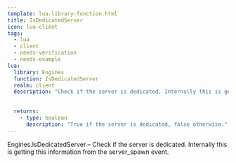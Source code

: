 ```yaml
---
template: lua-library-function.html
title: IsDedicatedServer
icon: lua-client
tags:
  - lua
  - client
  - needs-verification
  - needs-example
lua:
  library: Engines
  function: IsDedicatedServer
  realm: client
  description: "Check if the server is dedicated. Internally this is getting this information from the server_spawn event."
  
  
  returns:
    - type: boolean
      description: "True if the server is dedicated, false otherwise."
---
```


<div class="lua__search__keywords">
Engines.IsDedicatedServer &#x2013; Check if the server is dedicated. Internally this is getting this information from the server_spawn event.
</div>
